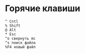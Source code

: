 # Горячие клавиши
    ^ Cntl
    % Shift
    @ Alt
    * Esc
    ^o свернуть mc
    ^s поиск файла
    %F4 новый файл
    
    